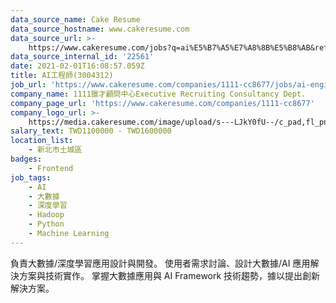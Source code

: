 ```yaml
---
data_source_name: Cake Resume
data_source_hostname: www.cakeresume.com
data_source_url: >-
    https://www.cakeresume.com/jobs?q=ai%E5%B7%A5%E7%A8%8B%E5%B8%AB&refinementList%5Blang_[…]y_type%5D=per_year&range%5Bsalary_range%5D%5Bmin%5D=1000000
data_source_internal_id: '22561'
date: 2021-02-01T16:08:57.059Z
title: AI工程師(3004312)
job_url: 'https://www.cakeresume.com/companies/1111-cc8677/jobs/ai-engineer-3004312'
company_name: 1111獵才顧問中心Executive Recruiting Consultancy Dept.
company_page_url: 'https://www.cakeresume.com/companies/1111-cc8677'
company_logo_url: >-
    https://media.cakeresume.com/image/upload/s---LJkY0fU--/c_pad,fl_png8,h_200,w_200/v1555050577/cvev1lhcvc1ohvufsw8d.png
salary_text: TWD1100000 - TWD1600000
location_list:
    - 新北市土城區
badges:
    - Frontend
job_tags:
    - AI
    - 大數據
    - 深度學習
    - Hadoop
    - Python
    - Machine Learning
---
```


負責大數據/深度學習應用設計與開發。 使用者需求討論、設計大數據/AI 應用解決方案與技術實作。 掌握大數據應用與 AI Framework 技術趨勢，據以提出創新解決方案。
